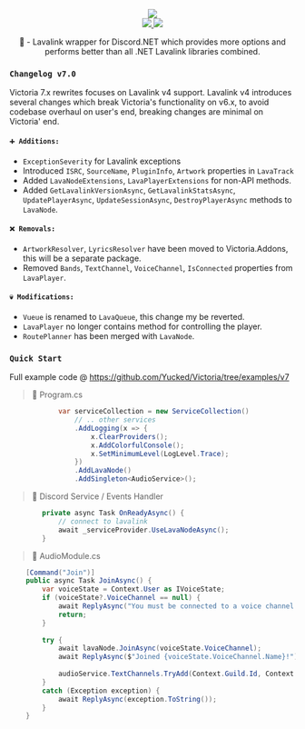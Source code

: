 
<p align="center">
	<img src="https://i.imgur.com/Iv7AW9g.png" />
	</br>
	<a href="https://discord.gg/ZJaVXK8">
		<img src="https://img.shields.io/badge/Discord-Support-%237289DA.svg?logo=discord&style=for-the-badge&logoWidth=30&labelColor=0d0d0d" />
	</a>
	<a href="https://www.nuget.org/packages/Victoria/">
		<img src="https://img.shields.io/nuget/dt/Victoria.svg?label=Downloads&logo=nuget&style=for-the-badge&logoWidth=30&labelColor=0d0d0d" />
	</a>
	<p align="center">
	     🌋 - Lavalink wrapper for Discord.NET which provides more options and performs better than all .NET Lavalink libraries combined.
  </p>
</p>


### `Changelog v7.0`
Victoria 7.x rewrites focuses on Lavalink v4 support. Lavalink v4 introduces several changes which break Victoria's functionality on v6.x, to avoid codebase overhaul on user's end, breaking changes are minimal on Victoria' end.

#### `➕ Additions:`
- `ExceptionSeverity` for Lavalink exceptions
- Introduced `ISRC`, `SourceName`, `PluginInfo`, `Artwork` properties in `LavaTrack`
- Added `LavaNodeExtensions`, `LavaPlayerExtensions` for non-API methods.
- Added `GetLavalinkVersionAsync`, `GetLavalinkStatsAsync`, `UpdatePlayerAsync`, `UpdateSessionAsync`, `DestroyPlayerAsync` methods to `LavaNode`.

#### `❌ Removals:`
- `ArtworkResolver`, `LyricsResolver` have been moved to Victoria.Addons, this will be a separate package.
- Removed `Bands`, `TextChannel`, `VoiceChannel`, `IsConnected` properties from `LavaPlayer`.

#### `💀 Modifications:`
- `Vueue` is renamed to `LavaQueue`, this change my be reverted.
- `LavaPlayer` no longer contains method for controlling the player.
- `RoutePlanner` has been merged with `LavaNode`.

### `Quick Start`

Full example code @ https://github.com/Yucked/Victoria/tree/examples/v7

> 🐲 Program.cs
```cs
            var serviceCollection = new ServiceCollection()
                // .. other services
                .AddLogging(x => {
                    x.ClearProviders();
                    x.AddColorfulConsole();
                    x.SetMinimumLevel(LogLevel.Trace);
                })
                .AddLavaNode()                
                .AddSingleton<AudioService>();
```

> 🤖 Discord Service / Events Handler
```cs
        private async Task OnReadyAsync() {
            // connect to lavalink
            await _serviceProvider.UseLavaNodeAsync();
        }
```
> 🎸 AudioModule.cs
```cs
    [Command("Join")]
    public async Task JoinAsync() {
        var voiceState = Context.User as IVoiceState;
        if (voiceState?.VoiceChannel == null) {
            await ReplyAsync("You must be connected to a voice channel!");
            return;
        }
        
        try {
            await lavaNode.JoinAsync(voiceState.VoiceChannel);
            await ReplyAsync($"Joined {voiceState.VoiceChannel.Name}!");
            
            audioService.TextChannels.TryAdd(Context.Guild.Id, Context.Channel.Id);
        }
        catch (Exception exception) {
            await ReplyAsync(exception.ToString());
        }
    }
```
